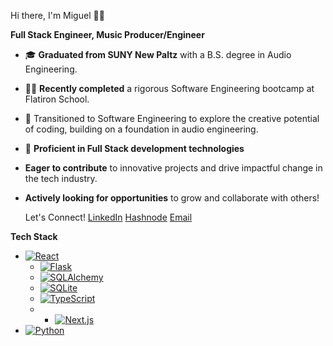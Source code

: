 Hi there, I'm Miguel 👋🏾

**Full Stack Engineer, Music Producer/Engineer**

- 🎓 **Graduated from SUNY New Paltz** with a B.S. degree in Audio Engineering.
- 👨‍💻 **Recently completed** a rigorous Software Engineering bootcamp at Flatiron School.
- 🚀 Transitioned to Software Engineering to explore the creative potential of coding, building on a foundation in audio engineering.
- 🌟 **Proficient in Full Stack development technologies** 
- **Eager to contribute** to innovative projects and drive impactful change in the tech industry.
- **Actively looking for opportunities** to grow and collaborate with others!

  Let's Connect!
  [LinkedIn](https://www.linkedin.com/in/miguelv-dev/)
  [Hashnode](https://miguel4prez.hashnode.dev/)
  [Email](miguelvasquez2201)

**Tech Stack**
- [![React](https://img.shields.io/badge/-React-61DAFB?style=flat-square&logo=react&logoColor=white)](https://reactjs.org/)
  - [![Flask](https://img.shields.io/badge/-Flask-000000?style=flat-square&logo=flask&logoColor=white)](https://flask.palletsprojects.com/)
  - [![SQLAlchemy](https://img.shields.io/badge/-SQLAlchemy-336791?style=flat-square&logo=sqlalchemy&logoColor=white)](https://www.sqlalchemy.org/)
  - [![SQLite](https://img.shields.io/badge/-SQLite-003B57?style=flat-square&logo=sqlite&logoColor=white)](https://www.sqlite.org/)
  - [![TypeScript](https://img.shields.io/badge/-TypeScript-007ACC?style=flat-square&logo=typescript&logoColor=white)](https://www.typescriptlang.org/)
  - - [![Next.js](https://img.shields.io/badge/-Next.js-000000?style=flat-square&logo=nextdotjs&logoColor=white)](https://nextjs.org/)
- [![Python](https://img.shields.io/badge/-Python-3776AB?style=flat-square&logo=python&logoColor=white)](https://www.python.org/)
